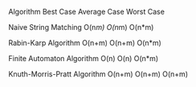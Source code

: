 Algorithm	                     Best Case	Average Case	Worst Case

Naive String Matching	          O(n*m)	      O(n*m)	       O(n*m)

Rabin-Karp Algorithm	          O(n+m)	      O(n+m)	       O(n*m)

Finite Automaton Algorithm     	O(n)	         O(n)	         O(n*m)

Knuth-Morris-Pratt Algorithm	  O(n+m)	      O(n+m)	       O(n+m)
